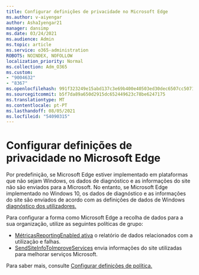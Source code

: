 ```yaml
---
title: Configurar definições de privacidade no Microsoft Edge
ms.author: v-aiyengar
author: AshaIyengar21
manager: dansimp
ms.date: 03/24/2021
ms.audience: Admin
ms.topic: article
ms.service: o365-administration
ROBOTS: NOINDEX, NOFOLLOW
localization_priority: Normal
ms.collection: Adm_O365
ms.custom:
- "9004632"
- "8367"
ms.openlocfilehash: 991f323249e15abd137c3e69b400e40503ed30dec6507cc5071a0b1af7f72bb3
ms.sourcegitcommit: b5f7da89a650d2915dc652449623c78be6247175
ms.translationtype: MT
ms.contentlocale: pt-PT
ms.lasthandoff: 08/05/2021
ms.locfileid: "54090315"
---
```

# <a name="configure-privacy-settings-in-microsoft-edge"></a>Configurar definições de privacidade no Microsoft Edge

Por predefinição, se Microsoft Edge estiver implementado em plataformas que não sejam Windows, os dados de diagnóstico e as informações do site não são enviados para a Microsoft. No entanto, se Microsoft Edge implementado no Windows 10, os dados de diagnóstico e as informações do site são enviados de acordo com as definições de dados de Windows [diagnóstico dos utilizadores.](https://go.microsoft.com/fwlink/?linkid=2132472)

Para configurar a forma como Microsoft Edge a recolha de dados para a sua organização, utilize as seguintes políticas de grupo:
- [MétricasReportingEnabled ativa](https://go.microsoft.com/fwlink/?linkid=2132470) o relatório de dados relacionados com a utilização e falhas.
- [SendSiteInfoToImproveServices](https://go.microsoft.com/fwlink/?linkid=2132470) envia informações do site utilizadas para melhorar serviços Microsoft.

Para saber mais, consulte [Configurar definições de política.](https://go.microsoft.com/fwlink/?linkid=2132577)
